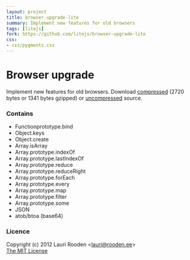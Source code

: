 ```yaml
---                                                                             
layout: project                                                                 
title: browser-upgrade-lite
summary: Implement new features for old browsers
tags: [litejs]                                                                    
fork: https://github.com/litejs/browser-upgrade-lite
css:                                                                            
- css/pygments.css                                                              
---                                                                             
```


[1]: https://raw.github.com/litejs/browser-upgrade-lite/master/min.js
[2]: https://raw.github.com/litejs/browser-upgrade-lite/master/browser-upgrade-lite.js


Browser upgrade
===============

Implement new features for old browsers.
Download [compressed][1] 
(2720 bytes or 1341 bytes gzipped)
or [uncompressed][2] source.


### Contains

- Functionprototype.bind
- Object.keys
- Object.create
- Array.isArray
- Array.prototype.indexOf
- Array.prototype.lastIndexOf
- Array.prototype.reduce
- Array.prototype.reduceRight
- Array.prototype.forEach
- Array.prototype.every
- Array.prototype.map
- Array.prototype.filter
- Array.prototype.some
- JSON
- atob/btoa (base64)


### Licence

Copyright (c) 2012 Lauri Rooden &lt;lauri@rooden.ee&gt;  
[The MIT License](http://lauri.rooden.ee/mit-license.txt)


